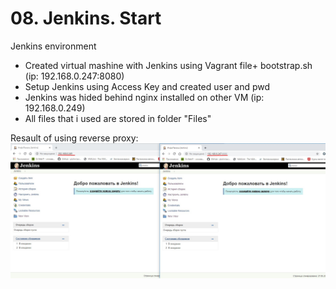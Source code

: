 # 08. Jenkins. Start
Jenkins environment

- Created virtual mashine with Jenkins using Vagrant file+ bootstrap.sh (ip: 192.168.0.247:8080)
- Setup Jenkins using Access Key and created user and pwd
- Jenkins was hided behind nginx installed on other VM (ip: 192.168.0.249)
- All files that i used are stored in folder "Files"

Resault of using reverse proxy:
![](FIles/Screenshot_27.jpg)
